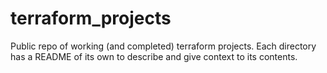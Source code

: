 # terraform_projects
Public repo of working (and completed) terraform projects. Each directory has a README of its own to describe and give context to its contents.
